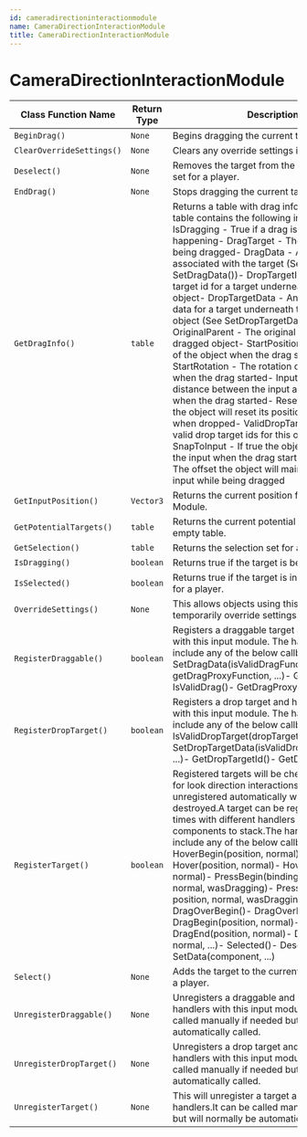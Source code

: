 ```yaml
---
id: cameradirectioninteractionmodule
name: CameraDirectionInteractionModule
title: CameraDirectionInteractionModule
---
```


# CameraDirectionInteractionModule

| Class Function Name | Return Type | Description | Tags |
| ------------------- | ----------- | ----------- | ---- |
| `BeginDrag()` | `None` | Begins dragging the current target.| None |
| `ClearOverrideSettings()` | `None` | Clears any override settings if they exist.| None |
| `Deselect()` | `None` | Removes the target from the current selection set for a player.| None |
| `EndDrag()` | `None` | Stops dragging the current target.| None |
| `GetDragInfo()` | `table` | Returns a table with drag information. This table contains the following information:- IsDragging - True if a drag is currently happening- DragTarget - The target currently being dragged- DragData - Any drag data associated with the target (See SetDragData())- DropTargetId - Any drop target id for a target underneath the dragged object- DropTargetData - Any drop target data for a target underneath the dragged object (See SetDropTargetData())- OriginalParent - The original parent of the dragged object- StartPosition - The position of the object when the drag started- StartRotation - The rotation of the object when the drag started- InputOffset - The distance between the input and the object when the drag started- ResetOnDrop - If true the object will reset its position and rotation when dropped- ValidDropTargetIds - The valid drop target ids for this object- SnapToInput - If true the object will move to the input when the drag starts- SnapOffset - The offset the object will maintain from the input while being dragged| None |
| `GetInputPosition()` | `Vector3` | Returns the current position for this Input Module.| None |
| `GetPotentialTargets()` | `table` | Returns the current potential targets or an empty table.| None |
| `GetSelection()` | `table` | Returns the selection set for a player.| None |
| `IsDragging()` | `boolean` | Returns true if the target is being dragged.| None |
| `IsSelected()` | `boolean` | Returns true if the target is in the selection set for a player.| None |
| `OverrideSettings()` | `None` | This allows objects using this module to temporarily override settings.| None |
| `RegisterDraggable()` | `boolean` | Registers a draggable target and handlers with this input module. The handlers can include any of the below callbacks:- SetDragData(isValidDragFunction, getDragProxyFunction, ...)- GetDragData()- IsValidDrag()- GetDragProxy()| None |
| `RegisterDropTarget()` | `boolean` | Registers a drop target and handlers to use with this input module. The handlers can include any of the below callbacks:- IsValidDropTarget(dropTargetIds, ...)- SetDropTargetData(isValidDropTargetFunction, ...)- GetDropTargetId()- GetDropTargetData()| None |
| `RegisterTarget()` | `boolean` | Registered targets will be checked each frame for look direction interactions.Targets will be unregistered automatically when they are destroyed.A target can be registered multiple times with different handlers to allow components to stack.The handlers can include any of the below callbacks:- HoverBegin(position, normal)- Hover(position, normal)- HoverEnd(position, normal)- PressBegin(binding, position, normal, wasDragging)- PressEnd(binding, position, normal, wasDragging)- DragOverBegin()- DragOverEnd()- DragBegin(position, normal)- DragEnd(position, normal)- Dropped(position, normal, ...)- Selected()- Deselected()- SetData(component, ...)| None |
| `Select()` | `None` | Adds the target to the current selection set for a player.| None |
| `UnregisterDraggable()` | `None` | Unregisters a draggable and all of its input handlers with this input module.It can be called manually if needed but will normally be automatically called.| None |
| `UnregisterDropTarget()` | `None` | Unregisters a drop target and all of its handlers with this input module.It can be called manually if needed but will normally be automatically called.| None |
| `UnregisterTarget()` | `None` | This will unregister a target and all of its input handlers.It can be called manually if needed but will normally be automatically called.| None |
